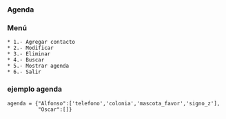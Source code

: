 ### Agenda
### Menú
    * 1.- Agregar contacto
    * 2.- Modificar
    * 3.- Eliminar
    * 4.- Buscar
    * 5.- Mostrar agenda
    * 6.- Salir
### ejemplo agenda 
    agenda = {"Alfonso":['telefono','colonia','mascota_favor','signo_z'],
              "Oscar":[]}